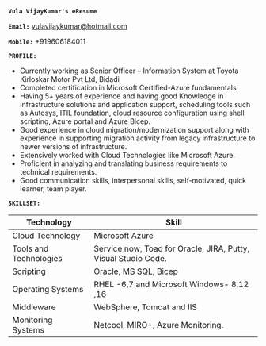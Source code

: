 
__`Vula VijayKumar's eResume`__

**`Email:`** vulavijaykumar@hotmail.com

**`Mobile:`** +919606184011

**`PROFILE:`**

- Currently working as Senior Officer – Information System at Toyota Kirloskar Motor Pvt Ltd, Bidadi
- Completed certification in Microsoft Certified-Azure fundamentals
- Having 5+ years of experience and having good Knowledge in infrastructure solutions and application support, scheduling tools such as Autosys, ITIL foundation, cloud resource configuration using shell scripting, Azure portal and Azure Bicep.
- Good experience in cloud migration/modernization support along with experience in supporting migration activity from legacy infrastructure to newer versions of infrastructure.
- Extensively worked with Cloud Technologies like Microsoft Azure.
- Proficient in analyzing and translating business requirements to technical requirements.
- Good communication skills, interpersonal skills, self-motivated, quick learner, team player.

**`SKILLSET:`**


| Technology         | Skill                                     |
| -------------------| ------------------------------------------|
| Cloud Technology 	 | Microsoft Azure                           |
| Tools and Technologies| Service now, Toad for Oracle, JIRA, Putty, Visual Studio Code.|
|Scripting 			|Oracle, MS SQL, Bicep                       |
|Operating Systems 		| RHEL -6,7 and Microsoft Windows- 8,12 ,16 
|Middleware 			| WebSphere, Tomcat and IIS              |
|Monitoring Systems 	| Netcool, MIRO+, Azure Monitoring.      |
